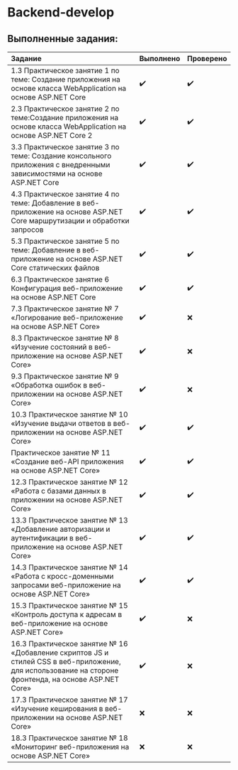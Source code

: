 # Backend-develop

## Выполненные задания:

Задание | Выполнено | Проверено | 
:------------ | :-------------| :-------------| 
1.3 Практическое занятие 1 по теме: Создание приложения на основе класса WebApplication на основе ASP.NET Core | :heavy_check_mark: |  :heavy_check_mark: |
2.3 Практическое занятие 2 по теме:Создание приложения на основе класса WebApplication на основе ASP.NET Core 2 | :heavy_check_mark: | :heavy_check_mark:  |
3.3 Практическое занятие 3 по теме: Создание консольного приложения с внедренными зависимостями на основе ASP.NET Core | :heavy_check_mark: |  :heavy_check_mark: |
4.3 Практическое занятие 4 по теме: Добавление в веб-приложение на основе ASP.NET Core маршрутизации и обработки запросов |  :heavy_check_mark: |  :heavy_check_mark:  |
5.3 Практическое занятие 5 по теме: Добавление в веб-приложение на основе ASP.NET Core статических файлов | :heavy_check_mark: | :heavy_check_mark: |
6.3 Практическое занятие 6 Конфигурация веб-приложение на основе ASP.NET Core  | :heavy_check_mark: |  :heavy_check_mark: |
7.3 Практическое занятие № 7 «Логирование веб-приложение на основе ASP.NET Core»    | :heavy_check_mark: |  :x: |
8.3 Практическое занятие № 8 «Изучение состояний в веб-приложение на основе ASP.NET Core»   | :heavy_check_mark: |  :x: |
9.3 Практическое занятие № 9 «Обработка ошибок в веб-приложении на основе ASP.NET Core»  | :heavy_check_mark: |  :x: |
10.3 Практическое занятие № 10 «Изучение выдачи ответов в веб-приложении на основе ASP.NET Core» | :heavy_check_mark: |  :heavy_check_mark:  |
Практическое занятие № 11 «Создание веб-API приложения на основе ASP.NET Core»  | :heavy_check_mark: |  :heavy_check_mark:  |
12.3 Практическое занятие № 12 «Работа с базами данных в приложении на основе ASP.NET Core»  | :heavy_check_mark: |  :heavy_check_mark: |
13.3 Практическое занятие № 13 «Добавление авторизации и аутентификации в веб-приложение на основе ASP.NET Core» | :heavy_check_mark: |  :heavy_check_mark: |
14.3 Практическое занятие № 14 «Работа с кросс-доменными запросами веб-приложение на основе ASP.NET Core»  | :heavy_check_mark: |  :heavy_check_mark: |
15.3 Практическое занятие № 15 «Контроль доступа к адресам в веб-приложение на основе ASP.NET Core» | :heavy_check_mark: |  :x: |
16.3 Практическое занятие № 16 «Добавление скриптов JS и стилей CSS в веб-приложение, для использование на стороне фронтенда, на основе ASP.NET Core» | :heavy_check_mark: |  :x: |
17.3 Практическое занятие № 17 «Изучение кеширования в веб-приложении на основе ASP.NET Core» | :x: |  :x: |
18.3 Практическое занятие № 18 «Мониторинг веб-приложения на основе ASP.NET Core»  | :x: |  :x: |